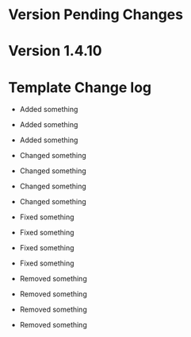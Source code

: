 Version Pending Changes
=======================

Version 1.4.10
==============


Template Change log
===================
* Added something
* Added something
* Added something

* Changed something
* Changed something
* Changed something
* Changed something

* Fixed something
* Fixed something
* Fixed something
* Fixed something

* Removed something
* Removed something
* Removed something
* Removed something
